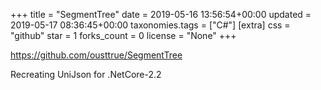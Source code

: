 +++
title = "SegmentTree"
date = 2019-05-16 13:56:54+00:00
updated = 2019-05-17 08:36:45+00:00
taxonomies.tags = ["C#"]
[extra]
css = "github"
star = 1
forks_count = 0
license = "None"
+++

<https://github.com/ousttrue/SegmentTree>

Recreating UniJson for .NetCore-2.2
